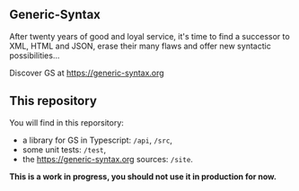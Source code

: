 ## Generic-Syntax

After twenty years of good and loyal service, it's time to find a successor to XML, HTML and JSON, erase their many flaws and offer new syntactic possibilities...

Discover GS at https://generic-syntax.org

## This repository

You will find in this reporsitory:
- a library for GS in Typescript: `/api`, `/src`,
- some unit tests: `/test`,
- the https://generic-syntax.org sources: `/site`.

**This is a work in progress, you should not use it in production for now.**

